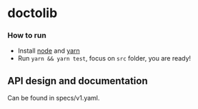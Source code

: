# doctolib
### How to run
 * Install [node](https://nodejs.org/en/) and [yarn](https://yarnpkg.com/en/)
 * Run `yarn && yarn test`, focus on `src` folder, you are ready!
## API design and documentation
Can be found in specs/v1.yaml.
